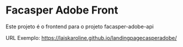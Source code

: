 # Facasper Adobe Front

Este projeto é o frontend para o projeto facasper-adobe-api

URL Exemplo: https://laiskaroline.github.io/landingpagecasperadobe/
